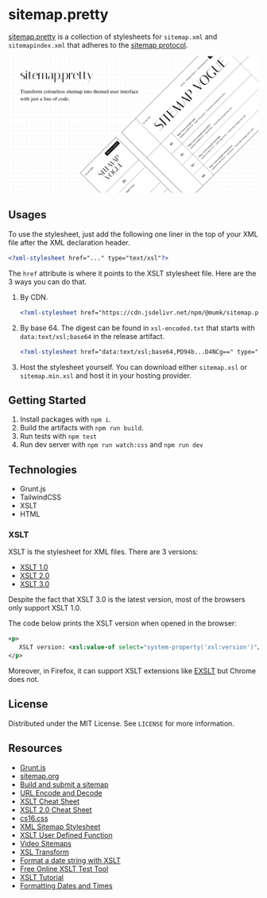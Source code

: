 # sitemap.pretty

[sitemap.pretty](/) is a collection of stylesheets for `sitemap.xml` and `sitemapindex.xml` that adheres to the [sitemap protocol](https://www.sitemaps.org/protocol.html).

![thumbnail for the project](images/thumbnail.png)

## Usages

To use the stylesheet, just add the following one liner in the top of your XML file after the XML declaration header.

```xml
<?xml-stylesheet href="..." type="text/xsl"?>
```

The `href` attribute is where it points to the XSLT stylesheet file. Here are the 3 ways you can do that.

1. By CDN.
   ```xml
   <?xml-stylesheet href="https://cdn.jsdelivr.net/npm/@mumk/sitemap.pretty@latest/dist/sitemap.xsl" type="text/xsl"?>
   ```
2. By base 64. The digest can be found in `xsl-encoded.txt` that starts with `data:text/xsl;base64` in the release artifact.
   ```xml
   <?xml-stylesheet href="data:text/xsl;base64,PD94b...D4NCg==" type="text/xsl"?>
   ```
3. Host the stylesheet yourself. You can download either `sitemap.xsl` or `sitemap.min.xsl` and host it in your hosting provider.

## Getting Started

1. Install packages with `npm i`.
2. Build the artifacts with `npm run build`.
3. Run tests with `npm test`
4. Run dev server with `npm run watch:css` and `npm run dev`

## Technologies

- Grunt.js
- TailwindCSS
- XSLT
- HTML

### XSLT

XSLT is the stylesheet for XML files. There are 3 versions:

- [XSLT 1.0](https://www.w3.org/TR/xslt-10/)
- [XSLT 2.0](https://www.w3.org/TR/xslt20/)
- [XSLT 3.0](https://www.w3.org/TR/xslt30/)

Despite the fact that XSLT 3.0 is the latest version, most of the browsers only support XSLT 1.0.

The code below prints the XSLT version when opened in the browser:

```xml
<p>
   XSLT version: <xsl:value-of select="system-property('xsl:version')"/>
</p>
```

Moreover, in Firefox, it can support XSLT extensions like [EXSLT](https://exslt.github.io/) but Chrome does not.

## License

Distributed under the MIT License. See `LICENSE` for more information.

## Resources

- [Grunt.js](https://gruntjs.com/)
- [sitemap.org](https://www.sitemaps.org)
- [Build and submit a sitemap](https://developers.google.com/search/docs/crawling-indexing/sitemaps/build-sitemap)
- [URL Encode and Decode](https://www.urlencoder.org/)
- [XSLT Cheat Sheet](https://www.cheat-sheets.org/saved-copy/XSLT-1.0.pdf)
- [XSLT 2.0 Cheat Sheet](https://cheatography.com/univer/cheat-sheets/xslt-2-0-cheat-sheet)
- [cs16.css](https://cs16.samke.me/)
- [XML Sitemap Stylesheet](https://github.com/pedroborges/xml-sitemap-stylesheet)
- [XSLT User Defined Function](https://stackoverflow.com/questions/18289265/xslt-user-defined-function)
- [Video Sitemaps](https://developers.google.com/search/docs/crawling-indexing/sitemaps/video-sitemaps)
- [XSL Transform](http://xsltransform.net/)
- [Format a date string with XSLT](https://stackoverflow.com/questions/47348406/format-a-date-string-with-xslt)
- [Free Online XSLT Test Tool](https://xslttest.appspot.com/)
- [XSLT Tutorial](https://w3schools.sinsixx.com/xsl/default.asp.htm)
- [Formatting Dates and Times](https://www.oreilly.com/library/view/xslt-2nd-edition/9780596527211/ch04s05.html)
